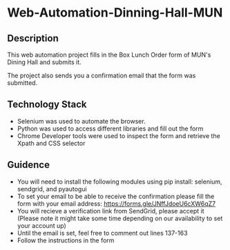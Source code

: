 # Web-Automation-Dinning-Hall-MUN
## Description
<p> This web automation project fills in the Box Lunch Order form of MUN's Dining Hall and submits it. </p>
<p> The project also sends you a confirmation email that the form was submitted. </p>

## Technology Stack
* Selenium was used to automate the browser.
* Python was used to access different libraries and fill out the form
* Chrome Developer tools were used to inspect the form and retrieve the Xpath and CSS selector

## Guidence

* You will need to install the following modules using pip install: selenium, sendgrid, and pyautogui
* To set your email to be able to receive the confirmation please fill the form with your email address: https://forms.gle/JNffJdoeU6cXW6qZ7
* You will recieve a verification link from SendGrid, please accept it (Please note it might take some time depending on our availability to set your account up)
* Until the email is set, feel free to comment out lines 137-163
* Follow the instructions in the form


